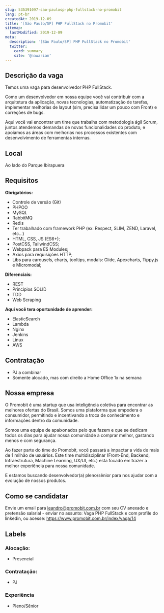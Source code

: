 ```yaml
---
slug: 535391097-sao-paulosp-php-fullstack-no-promobit
lang: pt-br
createdAt: 2019-12-09
title: '[São Paulo/SP] PHP FullStack no Promobit'
sitemap:
  lastModified: 2019-12-09
meta:
  description: '[São Paulo/SP] PHP FullStack no Promobit'
  twitter:
    card: summary
    site: '@nawarian'
---
```

## Descrição da vaga
Temos uma vaga para desenvolvedor PHP FullStack.

Como um desenvolvedor em nossa equipe você vai contribuir com a arquitetura da aplicação, novas tecnologias, automatização de tarefas, implementar melhorias de layout (sim, precisa lidar um pouco com Front) e correções de bugs.

Aqui você vai encontrar um time que trabalha com metodologia ágil Scrum, juntos atendemos demandas de novas funcionalidades do produto, e apoiamos as áreas com melhorias nos processos existentes com desenvolvimento de ferramentas internas.

## Local

Ao lado do Parque Ibirapuera

## Requisitos

**Obrigatórios:**

- Controle de versão (Git)
- PHPOO
- MySQL
- RabbitMQ
- Redis
- Ter trabalhado com framework PHP (ex: Respect, SLIM, ZEND, Laravel, etc...)
- HTML, CSS, JS (ES6+);
- PostCSS, TailwindCSS;
- Webpack para ES Modules;
- Axios para requisições HTTP;
- Libs para carousels, charts, tooltips, modals: Glide, Apexcharts, Tippy.js e Micromodal;

**Diferenciais:**

- REST
- Principios SOLID
- TDD
- Web Scraping

**Aqui você tera oportunidade de aprender:**

- ElasticSearch
- Lambda
- Nginx
- Jenkins
- Linux
- AWS

## Contratação

- PJ a combinar
- Somente alocado, mas com direito a Home Office 1x na semana

## Nossa empresa

O Promobit é uma startup que usa inteligência coletiva para encontrar as melhores ofertas do Brasil. Somos uma plataforma que empodera o consumidor, permitindo e incentivando a troca de conhecimento e informações dentro da comunidade.

Somos uma equipe de apaixonados pelo que fazem e que se dedicam todos os dias para ajudar nossa comunidade a comprar melhor, gastando menos e com segurança.

Ao fazer parte do time do Promobit, você passará a impactar a vida de mais de 1 milhão de usuários. Este time multidisciplinar (Front-End, Backend, Infraestrutura, Machine Learning, UX/UI, etc.) esta focado em trazer a melhor experiência para nossa comunidade.

E estamos buscando desenvolvedor(a) pleno/sênior para nos ajudar com a evolução de nossos produtos. 

## Como se candidatar

Envie um email para leandro@promobit.com.br com seu CV anexado e pretensão salarial - enviar no assunto: Vaga PHP FullStack e com profile do linkedin, ou acesse: https://www.promobit.com.br/index/vaga/14

## Labels

<!-- Escolha abaixo, apague as que não fizerem sentido: -->
### Alocação:
- Presencial

### Contratação:
- PJ

### Experiência
- Pleno/Sênior
